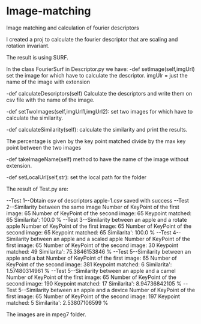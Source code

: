 # Image-matching
Image matching and calculation of fourier descriptors

I created a proj to calculate the fourier descriptor that are scaling and rotation invariant.

The result is using SURF.

In the class FourierSurf in Descriptor.py we have:
-def setImage(self,imgUrl) 
  set the image for which have to calculate the descriptor. imgUlr = just the name of the image with extension
	
-def calculateDescriptors(self)
  Calculate the descriptors and write them on csv file with the name of the image.

-def setTwoImages(self,imgUrl1,imgUrl2):
  set two images for which have to calculate the similarity.

-def calculateSimilarity(self):
  calculate the similarity and print the results.
  
  The percentage is given by the key point matched divide by the max key point between the two images

-def takeImageName(self)
  method to have the name of the image without extension.

-def setLocalUrl(self,str):
  set the local path for the folder

The result of Test.py are:

--Test 1--Obtain csv of descriptors
apple-1.csv saved with success
--Test 2--Similarity between the same image
Number of KeyPoint of the first image:  65
Number of KeyPoint of the second image:  65
Keypoint matched:  65
Similarita':  100.0 %
--Test 3--Similarity between an apple and a rotate apple
Number of KeyPoint of the first image:  65
Number of KeyPoint of the second image:  65
Keypoint matched:  65
Similarita':  100.0 %
--Test 4--Similarity between an apple and a scaled apple
Number of KeyPoint of the first image:  65
Number of KeyPoint of the second image:  30
Keypoint matched:  49
Similarita':  75.3846153846 %
--Test 5--Similarity between an apple and a bat
Number of KeyPoint of the first image:  65
Number of KeyPoint of the second image:  381
Keypoint matched:  6
Similarita':  1.57480314961 %
--Test 5--Similarity between an apple and a camel
Number of KeyPoint of the first image:  65
Number of KeyPoint of the second image:  190
Keypoint matched:  17
Similarita':  8.94736842105 %
--Test 5--Similarity between an apple and a device 
Number of KeyPoint of the first image:  65
Number of KeyPoint of the second image:  197
Keypoint matched:  5
Similarita':  2.53807106599 %

The images are in mpeg7 folder.
